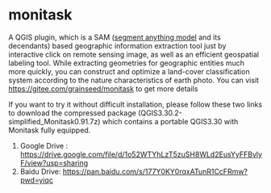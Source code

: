 # monitask
A QGIS plugin, which is a SAM ([segment anything model](https://github.com/facebookresearch/segment-anything) and its decendants) based geographic information extraction tool just by interactive click on remote sensing image, as well as an efficient geospatial labeling tool. While extracting geometries for geographic entities much more quickly, you can construct and optimize a land-cover classification system according to the nature characteristics of earth photo.
You can visit https://gitee.com/grainseed/monitask to get more details

If you want to try it without difficult installation, please follow these two links to download the compressed package (QGIS3.30.2-simplified_Monitask0.91.7z) which contains a portable QGIS3.30 with Monitask fully equipped.
1. Google Drive : https://drive.google.com/file/d/1o52WTYhLzT5zuSH8WLd2EusYyFFBvlyF/view?usp=sharing
2. Baidu Drive: https://pan.baidu.com/s/177Y0KY0rqxATunR1CcFRmw?pwd=yiqc
